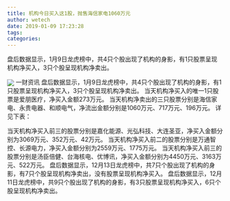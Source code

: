 ```yaml
---
title: 机构今日买入这1股，抛售海信家电1060万元
author: wetech
date: 2019-01-09 17:23:28
tags: 
categories: 
---
```

盘后数据显示，1月9日龙虎榜中，共4只个股出现了机构的身影，有1只股票呈现机构净买入，3只个股呈现机构净卖出。
<!-- more -->
<img align="center" border="0" src="https://imgcdn.yicai.com/uppics/images/2019/01/4ccc96bffc467b520524a754a2eacf4e.jpg" />
一财资讯
盘后数据显示，1月9日龙虎榜中，共4只个股出现了机构的身影，有1只股票呈现机构净买入，3只个股呈现机构净卖出。
当天机构净买入的唯一1只股票是爱朋医疗，净买入金额273万元。
当天机构净卖出的三只股票分别是海信家电、永贵电器、和顺电气，净流出金额分别是1060万元、717万元、196万元。
详见下表：
 
 
当天机构净买入前三的股票分别是嘉化能源、光弘科技、大连圣亚，净买入金额分别为3069万元、352万元、42万元。
当天机构净买入前二的股票分别是万通智控、长源电力，净买入金额分别为2559万元、1775万元。
当天机构净买入前三的股票分别是汤臣倍健、台海核电、优博讯，净买入金额分别为4450万元、3163万元、522万元。
盘后数据显示，12月13日龙虎榜中，共7只个股出现了机构的身影，有7只个股呈现机构净卖出，没有股票呈现机构净买入。
盘后数据显示，12月11日龙虎榜中，共9只个股出现了机构的身影，有3只股票呈现机构净买入，6只个股呈现机构净卖出。
